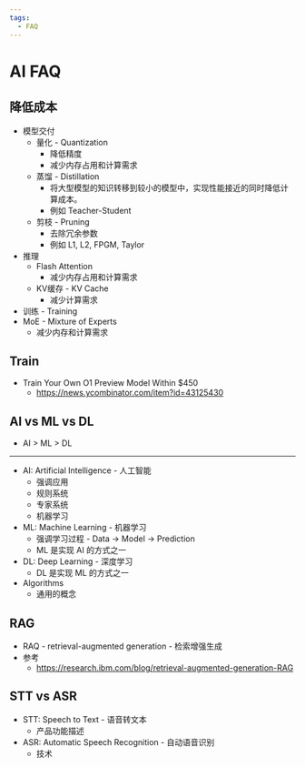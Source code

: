 ```yaml
---
tags:
  - FAQ
---
```


# AI FAQ


## 降低成本

- 模型交付
  - 量化 - Quantization
    - 降低精度
    - 减少内存占用和计算需求
  - 蒸馏 - Distillation
    - 将大型模型的知识转移到较小的模型中，实现性能接近的同时降低计算成本。
    - 例如 Teacher-Student
  - 剪枝 - Pruning
    - 去除冗余参数
    - 例如 L1, L2, FPGM, Taylor
- 推理
  - Flash Attention
    - 减少内存占用和计算需求
  - KV缓存 - KV Cache
    - 减少计算需求
- 训练 - Training
- MoE - Mixture of Experts
  - 减少内存和计算需求

## Train

- Train Your Own O1 Preview Model Within $450
  - https://news.ycombinator.com/item?id=43125430

## AI vs ML vs DL

- AI > ML > DL

---

- AI: Artificial Intelligence - 人工智能
  - 强调应用
  - 规则系统
  - 专家系统
  - 机器学习
- ML: Machine Learning - 机器学习
  - 强调学习过程 - Data -> Model -> Prediction
  - ML 是实现 AI 的方式之一
- DL: Deep Learning - 深度学习
  - DL 是实现 ML 的方式之一
- Algorithms
  - 通用的概念

## RAG

- RAQ - retrieval-augmented generation - 检索增强生成
- 参考
  - https://research.ibm.com/blog/retrieval-augmented-generation-RAG

## STT vs ASR

- STT: Speech to Text - 语音转文本
  - 产品功能描述
- ASR: Automatic Speech Recognition - 自动语音识别
  - 技术
